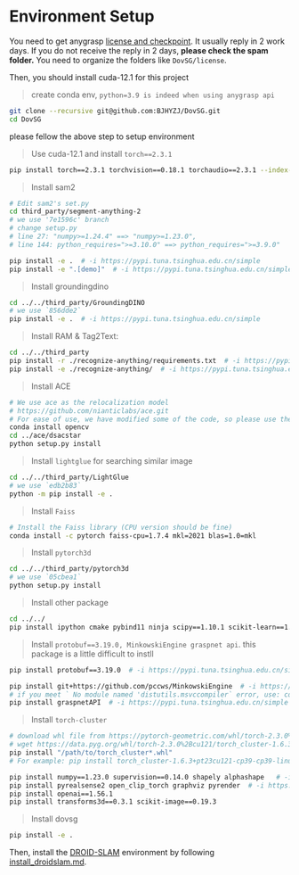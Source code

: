 # Environment Setup

You need to get anygrasp [license and checkpoint](https://github.com/graspnet/anygrasp_sdk/blob/main/README.md#license-registration). It usually reply in 2 work days. If you do not receive the reply in 2 days, **please check the spam folder.**
You need to organize the folders like `DovSG/license`.


Then, you should install cuda-12.1 for this project
> create conda env, `python=3.9 is indeed when using anygrasp api`
```bash
git clone --recursive git@github.com:BJHYZJ/DovSG.git
cd DovSG
```



please fellow the above step to setup environment

> Use cuda-12.1 and install `torch==2.3.1`
```bash
pip install torch==2.3.1 torchvision==0.18.1 torchaudio==2.3.1 --index-url https://download.pytorch.org/whl/cu121  # -i https://pypi.tuna.tsinghua.edu.cn/simple

```

> Install sam2
```bash
# Edit sam2's set.py
cd third_party/segment-anything-2
# we use '7e1596c' branch
# change setup.py
# line 27: "numpy>=1.24.4" ==> "numpy>=1.23.0",
# line 144: python_requires=">=3.10.0" ==> python_requires=">=3.9.0"

pip install -e .  # -i https://pypi.tuna.tsinghua.edu.cn/simple
pip install -e ".[demo]"  # -i https://pypi.tuna.tsinghua.edu.cn/simple
```

> Install groundingdino

```bash
cd ../../third_party/GroundingDINO
# we use `856dde2`
pip install -e .  # -i https://pypi.tuna.tsinghua.edu.cn/simple
```

> Install RAM & Tag2Text:

```bash
cd ../../third_party
pip install -r ./recognize-anything/requirements.txt  # -i https://pypi.tuna.tsinghua.edu.cn/simple
pip install -e ./recognize-anything/  # -i https://pypi.tuna.tsinghua.edu.cn/simple
```


> Install ACE

```bash
# We use ace as the relocalization model
# https://github.com/nianticlabs/ace.git
# For ease of use, we have modified some of the code, so please use the ace code provided in our repo directly
conda install opencv
cd ../ace/dsacstar
python setup.py install
```


> Install `lightglue` for searching similar image 

```bash
cd ../../third_party/LightGlue
# we use `edb2b83`
python -m pip install -e .
```



> Install `Faiss`
```bash
# Install the Faiss library (CPU version should be fine)
conda install -c pytorch faiss-cpu=1.7.4 mkl=2021 blas=1.0=mkl
```


> Install `pytorch3d`

```bash
cd ../../third_party/pytorch3d
# we use `05cbea1`
python setup.py install
```


> Install other package

```bash
cd ../../
pip install ipython cmake pybind11 ninja scipy==1.10.1 scikit-learn==1.4.0 pandas==2.0.3 hydra-core opencv-python openai-clip timm matplotlib==3.7.2 imageio timm open3d numpy-quaternion more-itertools pyliblzfse einops transformers pytorch-lightning wget gdown tqdm zmq torch_geometric numpy==1.23.0  # -i https://pypi.tuna.tsinghua.edu.cn/simple
```


> Install `protobuf==3.19.0, MinkowskiEngine graspnet api`. this package is a little difficult to instll
```bash
pip install protobuf==3.19.0  # -i https://pypi.tuna.tsinghua.edu.cn/simple

pip install git+https://github.com/pccws/MinkowskiEngine  # -i https://pypi.tuna.tsinghua.edu.cn/simple
# if you meet ` No module named 'distutils.msvccompiler` error, use: conda install "setuptools <65" 
pip install graspnetAPI  # -i https://pypi.tuna.tsinghua.edu.cn/simple
```

> Install `torch-cluster`

```bash
# download whl file from https://pytorch-geometric.com/whl/torch-2.3.0%2Bcu121.html
# wget https://data.pyg.org/whl/torch-2.3.0%2Bcu121/torch_cluster-1.6.3%2Bpt23cu121-cp39-cp39-linux_x86_64.whl
pip install "/path/to/torch_cluster*.whl"
# For example: pip install torch_cluster-1.6.3+pt23cu121-cp39-cp39-linux_x86_64.whl
```

```bash
pip install numpy==1.23.0 supervision==0.14.0 shapely alphashape   # -i https://pypi.tuna.tsinghua.edu.cn/simple
pip install pyrealsense2 open_clip_torch graphviz pyrender  # -i https://pypi.tuna.tsinghua.edu.cn/simple
pip install openai==1.56.1
pip install transforms3d==0.3.1 scikit-image==0.19.3
```

> Install dovsg
```bash
pip install -e .
```

Then, install the [DROID-SLAM](https://github.com/princeton-vl/DROID-SLAM) environment by following [install_droidslam.md](install_droidslam.md).